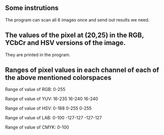 ## Some instrutions

The program can scan all 6 images once and send out results we need.

## The values of the pixel at (20,25) in the RGB, YCbCr and HSV versions of the image.

They are printed in the program.

## Ranges of pixel values in each channel of each of the above mentioned colorspaces

Range of value of RGB: 0-255

Range of value of YUV: 16-235 16-240 16-240

Range of value of HSV: 0-188 0-255 0-255

Range of value of LAB: 0-100 -127-127 -127-127

Range of value of CMYK: 0-100
